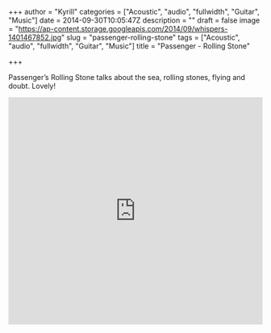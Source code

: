 +++
author = "Kyrill"
categories = ["Acoustic", "audio", "fullwidth", "Guitar", "Music"]
date = 2014-09-30T10:05:47Z
description = ""
draft = false
image = "https://ap-content.storage.googleapis.com/2014/09/whispers-1401467852.jpg"
slug = "passenger-rolling-stone"
tags = ["Acoustic", "audio", "fullwidth", "Guitar", "Music"]
title = "Passenger - Rolling Stone"

+++


Passenger’s Rolling Stone talks about the sea, rolling stones, flying and doubt. Lovely!

<iframe frameborder="no" height="450" scrolling="no" src="https://w.soundcloud.com/player/?url=https%3A%2F%2Fapi.soundcloud.com%2Ftracks%2F137710486&visual=true&auto_play=false&hide_related=false&show_comments=true&show_user=true&show_reposts=false" width="100%"></iframe>
